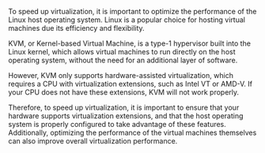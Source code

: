 To speed up virtualization, it is important to optimize the performance of the Linux host operating system. Linux is a popular choice for hosting virtual machines due its efficiency and flexibility.

KVM, or Kernel-based Virtual Machine, is a type-1 hypervisor built into the Linux kernel, which allows virtual machines to run directly on the host operating system, without the need for an additional layer of software.

However, KVM only supports hardware-assisted virtualization, which requires a CPU with virtualization extensions, such as Intel VT or AMD-V. If your CPU does not have these extensions, KVM will not work properly.

Therefore, to speed up virtualization, it is important to ensure that your hardware supports virtualization extensions, and that the host operating system is properly configured to take advantage of these features. Additionally, optimizing the performance of the virtual machines themselves can also improve overall virtualization performance.
